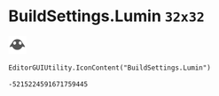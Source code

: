 # BuildSettings.Lumin `32x32`
<img src="/img/BuildSettings.Lumin.png" width=32 height=32>

``` CSharp
EditorGUIUtility.IconContent("BuildSettings.Lumin")
```
```
-5215224591671759445
```
